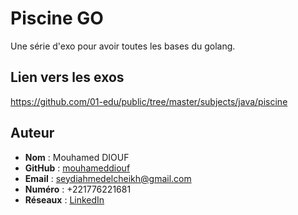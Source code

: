 # Piscine GO
Une série d'exo pour avoir toutes les bases du golang.

## Lien vers les exos
https://github.com/01-edu/public/tree/master/subjects/java/piscine

## Auteur
- **Nom** : Mouhamed DIOUF
- **GitHub** : [mouhameddiouf](https://github.com/seydi-ahmed)
- **Email** : seydiahmedelcheikh@gmail.com
- **Numéro** : +221776221681
- **Réseaux** : [LinkedIn](https://linkedin.com/in/mouhamed-diouf-435207174)